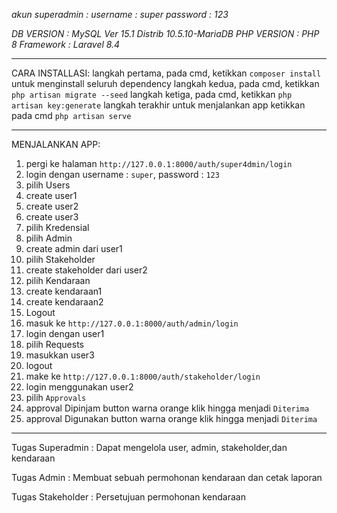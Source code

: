 *akun superadmin :*
*username : super*
*password : 123*

*DB VERSION : MySQL Ver 15.1 Distrib 10.5.10-MariaDB*
*PHP VERSION : PHP 8*
*Framework : Laravel 8.4*

---

CARA INSTALLASI:
langkah pertama, pada cmd, ketikkan `composer install` untuk menginstall seluruh dependency
langkah kedua, pada cmd, ketikkan `php artisan migrate --seed`
langkah ketiga, pada cmd, ketikkan `php artisan key:generate`
langkah terakhir untuk menjalankan app ketikkan pada cmd `php artisan serve`

---

MENJALANKAN APP:
1. pergi ke halaman `http://127.0.0.1:8000/auth/super4dmin/login`
2. login dengan username : `super`, password : `123` 
3. pilih Users
4. create user1
5. create user2
6. create user3
7. pilih Kredensial
8. pilih Admin
9. create admin dari user1
10. pilih Stakeholder
11. create stakeholder dari user2
12. pilih Kendaraan
13. create kendaraan1
14. create kendaraan2
15. Logout
16. masuk ke `http://127.0.0.1:8000/auth/admin/login`
17. login dengan user1
18. pilih Requests
19. masukkan user3
20. logout
21. make ke `http://127.0.0.1:8000/auth/stakeholder/login`
22. login menggunakan user2
23. pilih `Approvals`
24. approval Dipinjam button warna orange klik hingga menjadi `Diterima`
25. approval Digunakan button warna orange klik hingga menjadi `Diterima`

---

Tugas Superadmin :
Dapat mengelola user, admin, stakeholder,dan kendaraan

Tugas Admin :
Membuat sebuah permohonan kendaraan dan cetak laporan

Tugas Stakeholder :
Persetujuan permohonan kendaraan